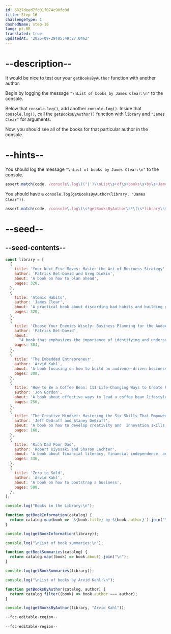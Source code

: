 ```yaml
---
id: 6827deed7fc01f074c90fc0d
title: Step 16
challengeType: 1
dashedName: step-16
lang: pt-BR
translated: true
updatedAt: '2025-09-29T05:49:27.046Z'
---
```


# --description--

It would be nice to test our your `getBooksByAuthor` function with another author.

Begin by logging the message `"\nList of books by James Clear:\n"` to the console. 

Below that `console.log()`, add another `console.log()`.  Inside that `console.log()`, call the `getBooksByAuthor()` function with `library` and `"James Clear"` for arguments.

Now, you should see all of the books for that particular author in the console.

# --hints--

You should log the message `"\nList of books by James Clear:\n"` to the console.

```js
assert.match(code, /console\.log\(("|')\\nList\s+of\s+books\s+by\s+James\s+Clear:\\n\1\);?/);
```

You should have a `console.log(getBooksByAuthor(library, "James Clear"))`.

```js
assert.match(code, /console\.log\(\s*getBooksByAuthor\s*\(\s*library\s*,\s*(['"])\s*James\s+Clear\s*\1\s*\)\s*\)/);
```

# --seed--

## --seed-contents--

```js
const library = [
  {
    title: 'Your Next Five Moves: Master the Art of Business Strategy',
    author: 'Patrick Bet-David and Greg Dinkin',
    about: 'A book on how to plan ahead',
    pages: 320,
  },
  {
    title: 'Atomic Habits',
    author: 'James Clear',
    about: 'A practical book about discarding bad habits and building good ones',
    pages: 320,
  },
  {
    title: 'Choose Your Enemies Wisely: Business Planning for the Audacious Few',
    author: 'Patrick Bet-David',
    about:
      "A book that emphasizes the importance of identifying and understanding one's adversaries to succeed in the business world",
    pages: 304,
  },
  {
    title: 'The Embedded Entrepreneur',
    author: 'Arvid Kahl',
    about: 'A book focusing on how to build an audience-driven business',
    pages: 308,
  },
  {
    title: 'How to Be a Coffee Bean: 111 Life-Changing Ways to Create Positive Change',
    author: 'Jon Gordon',
    about: 'A book about effective ways to lead a coffee bean lifestyle',
    pages: 256,
  },
  {
    title: 'The Creative Mindset: Mastering the Six Skills That Empower Innovation',
    author: 'Jeff DeGraff and Staney DeGraff',
    about: 'A book on how to develop creativity and  innovation skills',
    pages: 168,
  },
  {
    title: 'Rich Dad Poor Dad',
    author: 'Robert Kiyosaki and Sharon Lechter',
    about: 'A book about financial literacy, financial independence, and building wealth. ',
    pages: 336,
  },
  {
    title: 'Zero to Sold',
    author: 'Arvid Kahl',
    about: 'A book on how to bootstrap a business',
    pages: 500,
  },
];

console.log("Books in the Library:\n");

function getBookInformation(catalog) {
  return catalog.map(book => `${book.title} by ${book.author}`).join("\n");
}

console.log(getBookInformation(library));

console.log("\nList of book summaries:\n");

function getBookSummaries(catalog) {
  return catalog.map((book) => book.about).join("\n");
}

console.log(getBookSummaries(library));

console.log("\nList of books by Arvid Kahl:\n");

function getBooksByAuthor(catalog, author) {
  return catalog.filter((book) => book.author === author);
}

console.log(getBooksByAuthor(library, "Arvid Kahl"));

--fcc-editable-region--
  
--fcc-editable-region--
```

